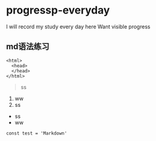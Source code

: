 # progressp-everyday
I will record my study every day here
Want visible progress

## md语法练习

    <html>
      <head>
      </head>
    </html>
    
> ss
    
1. ww
2. ss
    
- ss
- ww

```
const test = 'Markdown'
```
